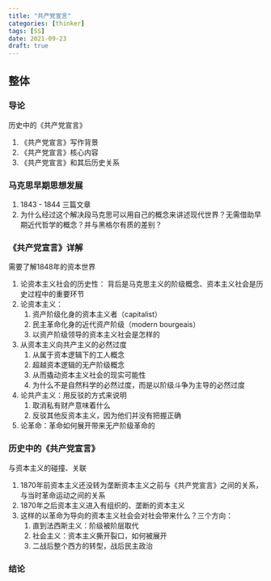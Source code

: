 ```yaml
---
title: "共产党宣言"
categories: [thinker]
tags: [SS]
date: 2021-09-23
draft: true 
---
```


## 整体
### 导论
历史中的《共产党宣言》
1. 《共产党宣言》写作背景
2. 《共产党宣言》核心内容
3. 《共产党宣言》和其后历史关系

### 马克思早期思想发展
1. 1843 - 1844 三篇文章
2. 为什么经过这个解决段马克思可以用自己的概念来讲述现代世界？无需借助早期近代哲学的概念？并与黑格尔有质的差别？

### 《共产党宣言》详解
需要了解1848年的资本世界
1. 论资本主义社会的历史性： 背后是马克思主义的阶级概念、资本主义社会是历史过程中的重要环节
2. 论资本主义：
   1. 资产阶级化身的资本主义者（capitalist）
   2. 民主革命化身的近代资产阶级（modern bourgeais）
   3. 以资产阶级领导的资本主义社会是怎样的
3. 从资本主义向共产主义的必然过度
   1. 从属于资本逻辑下的工人概念
   2. 超越资本逻辑的无产阶级概念
   3. 从而撬动资本主义社会的现实可能性
   4. 为什么不是自然科学的必然过度，而是以阶级斗争为主导的必然过度
4. 论共产主义：用反驳的方式来说明
   1. 取消私有财产意味着什么
   2. 反驳其他反资本主义，因为他们并没有把握正确
5. 论革命：革命如何展开带来无产阶级革命的

### 历史中的《共产党宣言》
与资本主义的碰撞、关联
1. 1870年前资本主义还没转为垄断资本主义之前与《共产党宣言》之间的关系，与当时革命运动之间的关系
2. 1870年之后资本主义进入有组织的、垄断的资本主义
3. 这样的以革命为导向的资本主义社会会对社会带来什么？三个方向：
   1. 直到法西斯主义：阶级被阶层取代
   2. 社会主义：资本主义撕开裂口，如何被展开
   3. 二战后整个西方的转型，战后民主政治

### 结论